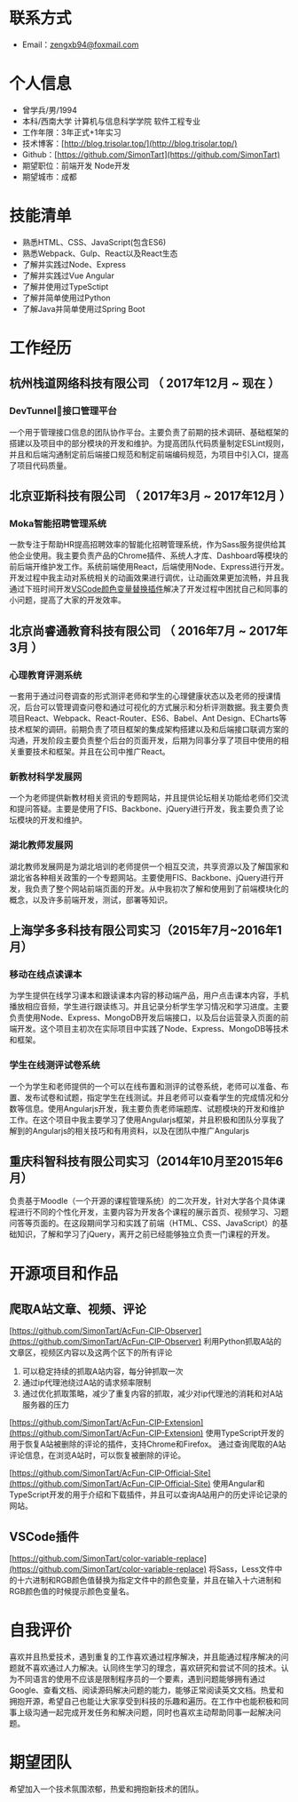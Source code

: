 
# 联系方式
- Email：zengxb94@foxmail.com


# 个人信息
 - 曾学兵/男/1994
 - 本科/西南大学 计算机与信息科学学院 软件工程专业
 - 工作年限：3年正式+1年实习
 - 技术博客：[http://blog.trisolar.top/](http://blog.trisolar.top/)
 - Github：[https://github.com/SimonTart](https://github.com/SimonTart)
 - 期望职位：前端开发 Node开发
 - 期望城市：成都



# 技能清单
- 熟悉HTML、CSS、JavaScript(包含ES6)
- 熟悉Webpack、Gulp、React以及React生态
- 了解并实践过Node、Express
- 了解并实践过Vue Angular
- 了解并使用过TypeSctipt
- 了解并简单使用过Python
- 了解Java并简单使用过Spring Boot


# 工作经历
## 杭州栈道网络科技有限公司 （ 2017年12月 ~ 现在 ）

### DevTunnel接口管理平台
一个用于管理接口信息的团队协作平台。主要负责了前期的技术调研、基础框架的搭建以及项目中的部分模块的开发和维护。为提高团队代码质量制定ESLint规则，并且和后端沟通制定前后端接口规范和制定前端编码规范，为项目中引入CI，提高了项目代码质量。


## 北京亚斯科技有限公司 （ 2017年3月 ~ 2017年12月 ）
### Moka智能招聘管理系统
一款专注于帮助HR提高招聘效率的智能化招聘管理系统，作为Sass服务提供给其他企业使用。我主要负责产品的Chrome插件、系统人才库、Dashboard等模块的前后端开维护发工作。系统前端使用React，后端使用Node、Express进行开发。开发过程中我主动对系统相关的动画效果进行调优，让动画效果更加流畅，并且我通过下班时间开发[VSCode颜色变量替换插件](https://github.com/SimonTart/color-variable-replace)解决了开发过程中困扰自己和同事的小问题，提高了大家的开发效率。

## 北京尚睿通教育科技有限公司 （ 2016年7月 ~ 2017年3月 ）
### 心理教育评测系统
一套用于通过问卷调查的形式测评老师和学生的心理健康状态以及老师的授课情况，后台可以管理调查问卷和通过可视化的方式展示和分析评测数据。我主要负责项目React、Webpack、React-Router、ES6、Babel、Ant Design、ECharts等技术框架的调研。前期负责了项目框架的集成架构搭建以及和后端接口联调方案的沟通，开发阶段主要负责整个后台的页面开发，后期为同事分享了项目中使用的相关重要技术和框架。并且在公司中推广React。

### 新教材科学发展网
一个为老师提供新教材相关资讯的专题网站，并且提供论坛相关功能给老师们交流和提问答疑。主要是使用了FIS、Backbone、jQuery进行开发，我主要负责了论坛模块的开发和维护。

### 湖北教师发展网
湖北教师发展网是为湖北培训的老师提供一个相互交流，共享资源以及了解国家和湖北省各种相关政策的一个专题网站。主要使用FIS、Backbone、jQuery进行开发，我负责了整个网站前端页面的开发。从中我初次了解和使用到了前端模块化的概念，以及许多前端开发，测试，部署等知识。





## 上海学多多科技有限公司实习（2015年7月~2016年1月）
### 移动在线点读课本
为学生提供在线学习课本和跟读课本内容的移动端产品，用户点击课本内容，手机播放相应音频，学生进行跟读练习。并且记录分析学生学习情况和学习进度。主要负责使用Node、Express、MongoDB开发后端接口，以及后台运营录入页面的前端开发。这个项目主初次在实际项目中实践了Node、Express、MongoDB等技术和框架。

### 学生在线测评试卷系统
一个为学生和老师提供的一个可以在线布置和测评的试卷系统，老师可以准备、布置、发布试卷和试题，指定学生在线测试。并且老师可以查看学生的完成情况和分数等信息。使用Angularjs开发，我主要负责老师端题库、试题模块的开发和维护工作。在这个项目中我主要学习了使用Angularjs框架，并且积极和团队分享我了解到的Angularjs的相关技巧和有用资料，以及在团队中推广Angularjs


## 重庆科智科技有限公司实习（2014年10月至2015年6月）
负责基于Moodle（一个开源的课程管理系统）的二次开发，针对大学各个具体课程进行不同的个性化开发，主要内容为开发各个课程的展示首页、视频学习、习题问答等页面的。在这段期间学习和实践了前端（HTML、CSS、JavaScript）的基础知识，了解和学习了jQuery，离开之前已经能够独立负责一门课程的开发。



# 开源项目和作品
## 爬取A站文章、视频、评论
[https://github.com/SimonTart/AcFun-CIP-Observer](https://github.com/SimonTart/AcFun-CIP-Observer)
利用Python抓取A站的文章区，视频区内容以及这两个区下的所有评论
1. 可以稳定持续的抓取A站内容，每分钟抓取一次
2. 通过ip代理池绕过A站的请求频率限制
3. 通过优化抓取策略，减少了重复内容的抓取，减少对ip代理池的消耗和对A站服务器的压力

[https://github.com/SimonTart/AcFun-CIP-Extension](https://github.com/SimonTart/AcFun-CIP-Extension)
使用TypeScript开发的用于恢复A站被删除的评论的插件，支持Chrome和Firefox。
通过查询爬取的A站评论信息，在浏览A站时，可以恢复被删除的评论。

[https://github.com/SimonTart/AcFun-CIP-Official-Site](https://github.com/SimonTart/AcFun-CIP-Official-Site)
使用Angular和TypeScript开发的用于介绍和下载插件，并且可以查询A站用户的历史评论记录的网站。

## VSCode插件
[https://github.com/SimonTart/color-variable-replace](https://github.com/SimonTart/color-variable-replace)
将Sass，Less文件中的十六进制和RGB颜色值替换为指定文件中的颜色变量，并且在输入十六进制和RGB颜色值的时候提示颜色变量名。


# 自我评价
喜欢并且热爱技术，遇到重复的工作喜欢通过程序解决，并且能通过程序解决的问题就不喜欢通过人力解决。认同终生学习的理念，喜欢研究和尝试不同的技术。认为不同语言的使用不应该是限制程序员的一个要素，遇到问题能够拥有通过Google、查看文档、阅读源码解决问题的能力，能够正常阅读英文文档。热爱和拥抱开源，希望自己也能让大家享受到科技的乐趣和遍历。在工作中也能积极和同事上级沟通一起完成开发任务和解决问题，同时也喜欢主动帮助同事一起解决问题。

# 期望团队
希望加入一个技术氛围浓郁，热爱和拥抱新技术的团队。

